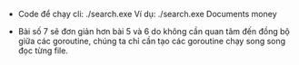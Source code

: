 - Code để chạy cli: 
    ./search.exe <directory> <keyword>
    Ví dụ: ./search.exe Documents money


- Bài số 7 sẽ đơn giản hơn bài 5 và 6 do không cần quan tâm đến đồng bộ giữa các goroutine, chúng ta chỉ cần tạo các goroutine chạy song song đọc từng file.
